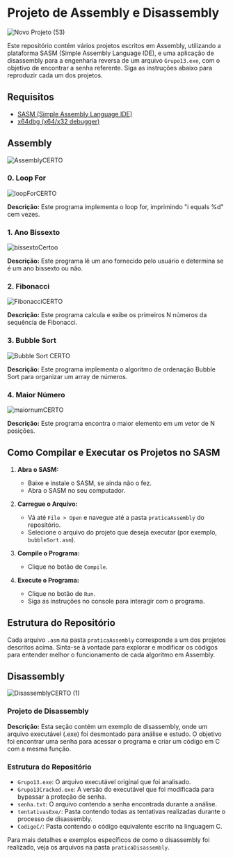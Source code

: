 # Projeto de Assembly e Disassembly
![Novo Projeto (53)](https://github.com/DavilaGustavo/projetoAssemblyDisassembly/assets/106328212/d683576d-f0e2-45c3-8113-96df99ba0b8b)

Este repositório contém vários projetos escritos em Assembly, utilizando a plataforma SASM (Simple Assembly Language IDE), e uma aplicação de disassembly para a engenharia reversa de um arquivo `Grupo13.exe`, com o objetivo de encontrar a senha referente. Siga as instruções abaixo para reproduzir cada um dos projetos.

## Requisitos

- [SASM (Simple Assembly Language IDE)](https://dman95.github.io/SASM/)
- [x64dbg (x64/x32 debugger)](https://github.com/x64dbg/x64dbg)

## Assembly
![AssemblyCERTO](https://github.com/DavilaGustavo/projetoAssemblyDisassembly/assets/106328212/c2bfda3f-60a0-421e-8851-a756c46ce5c2)

### 0. Loop For
![loopForCERTO](https://github.com/DavilaGustavo/projetoAssemblyDisassembly/assets/106328212/b4bf584c-3ee9-4dec-a72b-bfaba4876915)

**Descrição:** 
Este programa implementa o loop for, imprimindo "i equals %d" cem vezes.

### 1. Ano Bissexto
![bissextoCertoo](https://github.com/DavilaGustavo/projetoAssemblyDisassembly/assets/106328212/74d27b58-daf3-4c70-8537-1e29820e5cce)

**Descrição:** 
Este programa lê um ano fornecido pelo usuário e determina se é um ano bissexto ou não.

### 2. Fibonacci
![FibonacciCERTO](https://github.com/DavilaGustavo/projetoAssemblyDisassembly/assets/106328212/743d24a4-eeaa-4126-9335-dc3cf2b31ac0)

**Descrição:** 
Este programa calcula e exibe os primeiros N números da sequência de Fibonacci.

### 3. Bubble Sort
![Bubble Sort CERTO](https://github.com/DavilaGustavo/projetoAssemblyDisassembly/assets/106328212/f6e3add1-42eb-46d2-86e9-04a450ef4928)

**Descrição:** 
Este programa implementa o algoritmo de ordenação Bubble Sort para organizar um array de números.

### 4. Maior Número
![maiornumCERTO](https://github.com/DavilaGustavo/projetoAssemblyDisassembly/assets/106328212/245a3543-69c8-4a61-8c47-e40d000896eb)

**Descrição:** 
Este programa encontra o maior elemento em um vetor de N posições.

## Como Compilar e Executar os Projetos no SASM

1. **Abra o SASM:** 
   - Baixe e instale o SASM, se ainda não o fez.
   - Abra o SASM no seu computador.

2. **Carregue o Arquivo:**
   - Vá até `File > Open` e navegue até a pasta `praticaAssembly` do repositório.
   - Selecione o arquivo do projeto que deseja executar (por exemplo, `bubbleSort.asm`).

3. **Compile o Programa:**
   - Clique no botão de `Compile`.

4. **Execute o Programa:**
   - Clique no botão de `Run`.
   - Siga as instruções no console para interagir com o programa.

## Estrutura do Repositório
Cada arquivo `.asm` na pasta `praticaAssembly` corresponde a um dos projetos descritos acima. Sinta-se à vontade para explorar e modificar os códigos para entender melhor o funcionamento de cada algoritmo em Assembly.

## Disassembly
![DisassemblyCERTO (1)](https://github.com/DavilaGustavo/projetoAssemblyDisassembly/assets/106328212/2a0ee2fb-ebb0-4980-a617-765f369e51cb)

### Projeto de Disassembly

**Descrição:** 
Esta seção contém um exemplo de disassembly, onde um arquivo executável (.exe) foi desmontado para análise e estudo. O objetivo foi encontrar uma senha para acessar o programa e criar um código em C com a mesma função.

### Estrutura do Repositório

- `Grupo13.exe`: O arquivo executável original que foi analisado.
- `Grupo13Cracked.exe`: A versão do executável que foi modificada para bypassar a proteção de senha.
- `senha.txt`: O arquivo contendo a senha encontrada durante a análise.
- `tentativasExe/`: Pasta contendo todas as tentativas realizadas durante o processo de disassembly.
- `CodigoC/`: Pasta contendo o código equivalente escrito na linguagem C.

Para mais detalhes e exemplos específicos de como o disassembly foi realizado, veja os arquivos na pasta `praticaDisassembly`.
